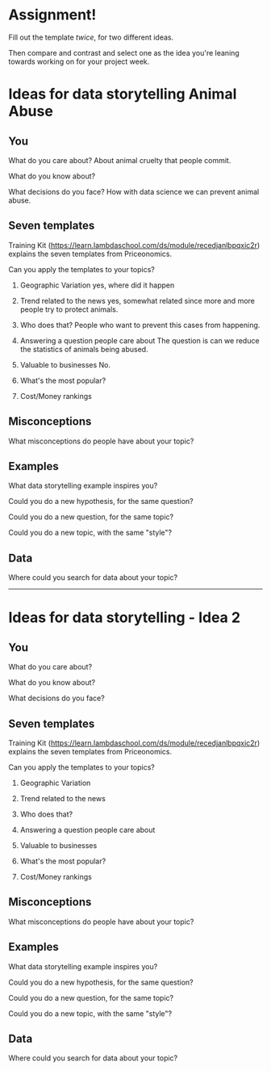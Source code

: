# Assignment!

Fill out the template *twice*, for two different ideas.

Then compare and contrast and select one as the idea you're leaning towards
working on for your project week.


# Ideas for data storytelling Animal Abuse

## You

What do you care about?
About animal cruelty that people commit.

What do you know about?


What decisions do you face?
How with data science we can prevent animal abuse.

## Seven templates

Training Kit (https://learn.lambdaschool.com/ds/module/recedjanlbpqxic2r) explains the seven templates from Priceonomics.

Can you apply the templates to your topics? 

1. Geographic Variation
yes, where did it happen

2. Trend related to the news
yes, somewhat related since more and more people try to protect animals.

3. Who does that?
People who want to prevent this cases from happening.

4. Answering a question people care about
The question is can we reduce the statistics of animals being abused.

5. Valuable to businesses
No.

6. What's the most popular?


7. Cost/Money rankings


## Misconceptions

What misconceptions do people have about your topic?


## Examples

What data storytelling example inspires you?


Could you do a new hypothesis, for the same question?


Could you do a new question, for the same topic?


Could you do a new topic, with the same "style"?


## Data

Where could you search for data about your topic?

---

# Ideas for data storytelling - Idea 2

## You

What do you care about?


What do you know about?


What decisions do you face?


## Seven templates

Training Kit (https://learn.lambdaschool.com/ds/module/recedjanlbpqxic2r) explains the seven templates from Priceonomics.

Can you apply the templates to your topics? 

1. Geographic Variation


2. Trend related to the news


3. Who does that?


4. Answering a question people care about


5. Valuable to businesses


6. What's the most popular?


7. Cost/Money rankings


## Misconceptions

What misconceptions do people have about your topic?


## Examples

What data storytelling example inspires you?


Could you do a new hypothesis, for the same question?


Could you do a new question, for the same topic?


Could you do a new topic, with the same "style"?


## Data

Where could you search for data about your topic?
